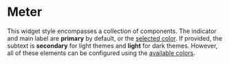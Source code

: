 # Meter

This widget style encompasses a collection of components. The indicator and main label are **primary** by default, or the [selected color](index.md#colors). If provided, the subtext is **secondary** for light themes and **light** for dark themes. However, all of these elements can be configured using the [available colors](index.md#colors).
